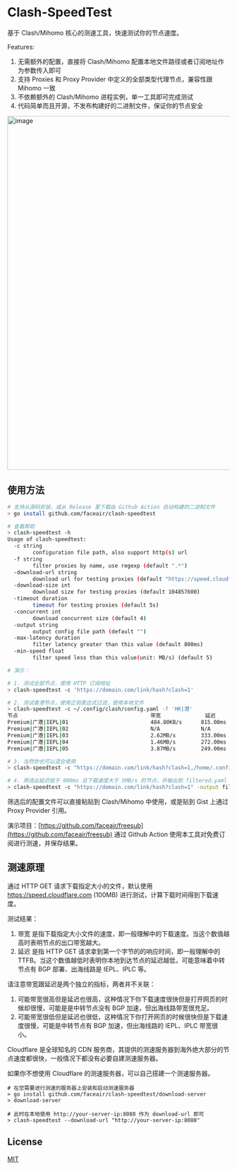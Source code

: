 # Clash-SpeedTest

基于 Clash/Mihomo 核心的测速工具，快速测试你的节点速度。

Features:
1. 无需额外的配置，直接将 Clash/Mihomo 配置本地文件路径或者订阅地址作为参数传入即可
2. 支持 Proxies 和 Proxy Provider 中定义的全部类型代理节点，兼容性跟 Mihomo 一致
3. 不依赖额外的 Clash/Mihomo 进程实例，单一工具即可完成测试
4. 代码简单而且开源，不发布构建好的二进制文件，保证你的节点安全

<img width="801" alt="image" src="https://user-images.githubusercontent.com/3659110/236233818-d149c5a9-8e62-437f-8c67-55341984184d.png">

## 使用方法

```bash
# 支持从源码安装，或从 Release 里下载由 Github Action 自动构建的二进制文件
> go install github.com/faceair/clash-speedtest

# 查看帮助
> clash-speedtest -h
Usage of clash-speedtest:
  -c string
        configuration file path, also support http(s) url
  -f string
        filter proxies by name, use regexp (default ".*")
  -download-url string
        download url for testing proxies (default "https://speed.cloudflare.com")
  -download-size int
        download size for testing proxies (default 104857600)
  -timeout duration
        timeout for testing proxies (default 5s)
  -concurrent int
        download concurrent size (default 4)
  -output string
        output config file path (default "")
  -max-latency duration
        filter latency greater than this value (default 800ms)
  -min-speed float
        filter speed less than this value(unit: MB/s) (default 5)

# 演示：

# 1. 测试全部节点，使用 HTTP 订阅地址
> clash-speedtest -c 'https://domain.com/link/hash?clash=1'

# 2. 测试香港节点，使用正则表达式过滤，使用本地文件
> clash-speedtest -c ~/.config/clash/config.yaml -f 'HK|港'
节点                                        	带宽          	延迟
Premium|广港|IEPL|01                        	484.80KB/s  	815.00ms
Premium|广港|IEPL|02                        	N/A         	N/A
Premium|广港|IEPL|03                        	2.62MB/s    	333.00ms
Premium|广港|IEPL|04                        	1.46MB/s    	272.00ms
Premium|广港|IEPL|05                        	3.87MB/s    	249.00ms

# 3. 当然你也可以混合使用
> clash-speedtest -c "https://domain.com/link/hash?clash=1,/home/.config/clash/config.yaml"

# 4. 筛选出延迟低于 800ms 且下载速度大于 5MB/s 的节点，并输出到 filtered.yaml
> clash-speedtest -c "https://domain.com/link/hash?clash=1" -output filtered.yaml -max-latency 800ms -min-speed 5
```

筛选后的配置文件可以直接粘贴到 Clash/Mihomo 中使用，或是贴到 Gist 上通过 Proxy Provider 引用。

演示项目：[https://github.com/faceair/freesub](https://github.com/faceair/freesub) 通过 Github Action 使用本工具对免费订阅进行测速，并保存结果。

## 测速原理

通过 HTTP GET 请求下载指定大小的文件，默认使用 https://speed.cloudflare.com (100MB) 进行测试，计算下载时间得到下载速度。

测试结果：
1. 带宽 是指下载指定大小文件的速度，即一般理解中的下载速度。当这个数值越高时表明节点的出口带宽越大。
2. 延迟 是指 HTTP GET 请求拿到第一个字节的的响应时间，即一般理解中的 TTFB。当这个数值越低时表明你本地到达节点的延迟越低，可能意味着中转节点有 BGP 部署、出海线路是 IEPL、IPLC 等。

请注意带宽跟延迟是两个独立的指标，两者并不关联：
1. 可能带宽很高但是延迟也很高，这种情况下你下载速度很快但是打开网页的时候却很慢，可能是是中转节点没有 BGP 加速，但出海线路带宽很充足。
2. 可能带宽很低但是延迟也很低，这种情况下你打开网页的时候很快但是下载速度很慢，可能是中转节点有 BGP 加速，但出海线路的 IEPL、IPLC 带宽很小。

Cloudflare 是全球知名的 CDN 服务商，其提供的测速服务器到海外绝大部分的节点速度都很快，一般情况下都没有必要自建测速服务器。

如果你不想使用 Cloudflare 的测速服务器，可以自己搭建一个测速服务器。

```shell
# 在您需要进行测速的服务器上安装和启动测速服务器
> go install github.com/faceair/clash-speedtest/download-server
> download-server

# 此时在本地使用 http://your-server-ip:8080 作为 download-url 即可
> clash-speedtest --download-url "http://your-server-ip:8080"
```

## License

[MIT](LICENSE)
